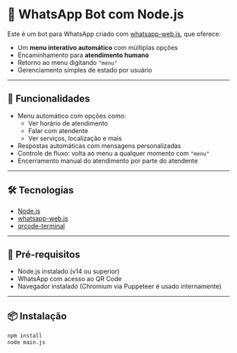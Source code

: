 # 🤖 WhatsApp Bot com Node.js

Este é um bot para WhatsApp criado com [whatsapp-web.js](https://github.com/pedroslopez/whatsapp-web.js), que oferece:

- Um **menu interativo automático** com múltiplas opções
- Encaminhamento para **atendimento humano**
- Retorno ao menu digitando `"menu"`
- Gerenciamento simples de estado por usuário

---

## 🚀 Funcionalidades

- Menu automático com opções como:
  - Ver horário de atendimento
  - Falar com atendente
  - Ver serviços, localização e mais
- Respostas automáticas com mensagens personalizadas
- Controle de fluxo: volta ao menu a qualquer momento com `"menu"`
- Encerramento manual do atendimento por parte do atendente

---

## 🛠 Tecnologias

- [Node.js](https://nodejs.org/)
- [whatsapp-web.js](https://github.com/pedroslopez/whatsapp-web.js)
- [qrcode-terminal](https://www.npmjs.com/package/qrcode-terminal)

---

## 🧩 Pré-requisitos

- Node.js instalado (v14 ou superior)
- WhatsApp com acesso ao QR Code
- Navegador instalado (Chromium via Puppeteer é usado internamente)

---

## 📦 Instalação

```bash
npm install
node main.js
